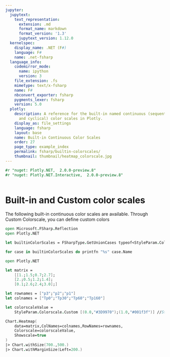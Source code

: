 ```yaml
---
jupyter:
  jupytext:
    text_representation:
      extension: .md
      format_name: markdown
      format_version: '1.3'
      jupytext_version: 1.12.0
  kernelspec:
    display_name: .NET (F#)
    language: F#
    name: .net-fsharp
  language_info:
    codemirror_mode:
      name: ipython
      version: 3
    file_extension: .fs
    mimetype: text/x-fsharp
    name: F#
    nbconvert_exporter: fsharp
    pygments_lexer: fsharp
    version: 5.0
  plotly:
    description: A reference for the built-in named continuous (sequential, diverging
      and cyclical) color scales in Plotly.
    display_as: file_settings
    language: fsharp
    layout: base
    name: Built-in Continuous Color Scales
    order: 27
    page_type: example_index
    permalink: fsharp/builtin-colorscales/
    thumbnail: thumbnail/heatmap_colorscale.jpg
---
```


```fsharp dotnet_interactive={"language": "fsharp"}
#r "nuget: Plotly.NET,  2.0.0-preview.8"
#r "nuget: Plotly.NET.Interactive,  2.0.0-preview.8"
    
```

# Built-in and Custom color scales

The following built-in continuous color scales are available. Through Custom Colorscale, you can define custom colors

```fsharp dotnet_interactive={"language": "fsharp"}
open Microsoft.FSharp.Reflection
open Plotly.NET

let builtinColorScales = FSharpType.GetUnionCases typeof<StyleParam.Colorscale>

for case in builtinColorScales do printfn "%s" case.Name

```

```fsharp dotnet_interactive={"language": "fsharp"}
open Plotly.NET 

let matrix =
    [[1.;1.5;0.7;2.7];
    [2.;0.5;1.2;1.4];
    [0.1;2.6;2.4;3.0];]

let rownames = ["p3";"p2";"p1"]
let colnames = ["Tp0";"Tp30";"Tp60";"Tp160"]

let colorscaleValue = 
    StyleParam.Colorscale.Custom [(0.0,"#3D9970");(1.0,"#001f3f")] //StyleParam.Colorscale.Blackbody or StyleParam.Colorscale.Bluered etc

Chart.Heatmap(
    data=matrix,ColNames=colnames,RowNames=rownames,
    Colorscale=colorscaleValue,
    Showscale=true
)
|> Chart.withSize(700.,500.)
|> Chart.withMarginSize(Left=200.)

```
